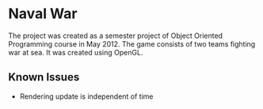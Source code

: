 # Naval War

The project was created as a semester project of Object Oriented Programming course in May 2012. The game consists of two teams fighting war at sea. It was created using OpenGL.

## Known Issues

- Rendering update is independent of time

